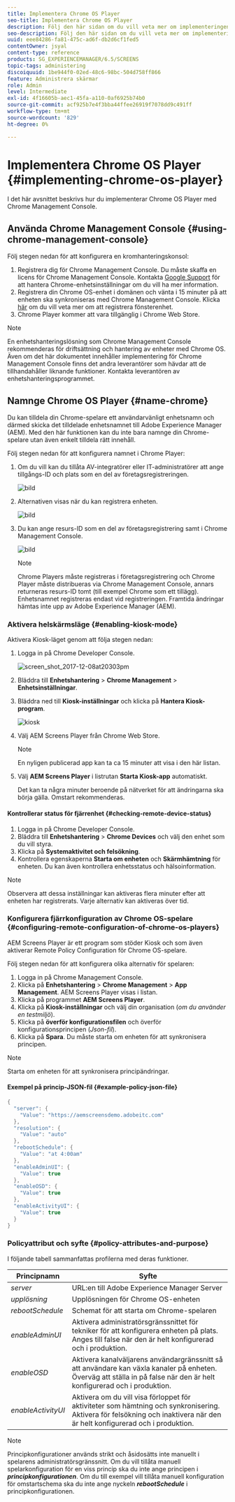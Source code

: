```yaml
---
title: Implementera Chrome OS Player
seo-title: Implementera Chrome OS Player
description: Följ den här sidan om du vill veta mer om implementeringen av Chrome OS Player med Chrome Management Console.
seo-description: Följ den här sidan om du vill veta mer om implementeringen av Chrome OS Player med Chrome Management Console.
uuid: eee84286-fa81-475c-ad6f-db2d6cf1fed5
contentOwner: jsyal
content-type: reference
products: SG_EXPERIENCEMANAGER/6.5/SCREENS
topic-tags: administering
discoiquuid: 1be944f0-02ed-48c6-98bc-504d758ff866
feature: Administrera skärmar
role: Admin
level: Intermediate
exl-id: 4f16605b-aec1-45fa-a110-0af6925b74b0
source-git-commit: acf925b7e4f3bba44ffee26919f7078dd9c491ff
workflow-type: tm+mt
source-wordcount: '829'
ht-degree: 0%

---
```


# Implementera Chrome OS Player  {#implementing-chrome-os-player}

I det här avsnittet beskrivs hur du implementerar Chrome OS Player med Chrome Management Console.

## Använda Chrome Management Console {#using-chrome-management-console}

Följ stegen nedan för att konfigurera en kromhanteringskonsol:

1. Registrera dig för Chrome Management Console. Du måste skaffa en licens för Chrome Management Console. Kontakta [Google Support](https://support.google.com/chrome/a/answer/1375678?hl=en&amp;ref_topic=2935995) för att hantera Chrome-enhetsinställningar om du vill ha mer information.
1. Registrera din Chrome OS-enhet i domänen och vänta i 15 minuter på att enheten ska synkroniseras med Chrome Management Console. Klicka [här](https://support.google.com/chrome/a/answer/1360534?hl=en) om du vill veta mer om att registrera fönsterenhet.
1. Chrome Player kommer att vara tillgänglig i Chrome Web Store.

>[!NOTE]
>
>En enhetshanteringslösning som Chrome Management Console rekommenderas för driftsättning och hantering av enheter med Chrome OS. Även om det här dokumentet innehåller implementering för Chrome Management Console finns det andra leverantörer som hävdar att de tillhandahåller liknande funktioner. Kontakta leverantören av enhetshanteringsprogrammet.

## Namnge Chrome OS Player {#name-chrome}

Du kan tilldela din Chrome-spelare ett användarvänligt enhetsnamn och därmed skicka det tilldelade enhetsnamnet till Adobe Experience Manager (AEM). Med den här funktionen kan du inte bara namnge din Chrome-spelare utan även enkelt tilldela rätt innehåll.

Följ stegen nedan för att konfigurera namnet i Chrome Player:

1. Om du vill kan du tillåta AV-integratörer eller IT-administratörer att ange tillgångs-ID och plats som en del av företagsregistreringen.

   ![bild](/help/user-guide/assets/chrome-device/chrome1.png)

1. Alternativen visas när du kan registrera enheten.

   ![bild](/help/user-guide/assets/chrome-device/chrome2.jpg)

1. Du kan ange resurs-ID som en del av företagsregistrering samt i Chrome Management Console.

   ![bild](/help/user-guide/assets/chrome-device/chrome3.png)

   >[!NOTE]
   >Chrome Players måste registreras i företagsregistrering och Chrome Player måste distribueras via Chrome Management Console, annars returneras resurs-ID tomt (till exempel Chrome som ett tillägg). Enhetsnamnet registreras endast vid registreringen. Framtida ändringar hämtas inte upp av Adobe Experience Manager (AEM).

### Aktivera helskärmsläge {#enabling-kiosk-mode}

Aktivera Kiosk-läget genom att följa stegen nedan:

1. Logga in på Chrome Developer Console.

   ![screen_shot_2017-12-08at20303pm](assets/screen_shot_2017-12-08at20303pm.png)

1. Bläddra till **Enhetshantering** > **Chrome Management** > **Enhetsinställningar**.
1. Bläddra ned till **Kiosk-inställningar** och klicka på **Hantera Kiosk-program**.

   ![kiosk](assets/kiosk.png)

1. Välj AEM Screens Player från Chrome Web Store.

   >[!NOTE]
   >
   >En nyligen publicerad app kan ta ca 15 minuter att visa i den här listan.

1. Välj **AEM Screens Player** i listrutan **Starta Kiosk-app** automatiskt.

   Det kan ta några minuter beroende på nätverket för att ändringarna ska börja gälla. Omstart rekommenderas.

#### Kontrollerar status för fjärrenhet {#checking-remote-device-status}

1. Logga in på Chrome Developer Console.
1. Bläddra till **Enhetshantering** > **Chrome Devices** och välj den enhet som du vill styra.
1. Klicka på **Systemaktivitet och felsökning**.
1. Kontrollera egenskaperna **Starta om enheten** och **Skärmhämtning** för enheten. Du kan även kontrollera enhetsstatus och hälsoinformation.

>[!NOTE]
>
>Observera att dessa inställningar kan aktiveras flera minuter efter att enheten har registrerats. Varje alternativ kan aktiveras över tid.

### Konfigurera fjärrkonfiguration av Chrome OS-spelare {#configuring-remote-configuration-of-chrome-os-players}

AEM Screens Player är ett program som stöder Kiosk och som även aktiverar Remote Policy Configuration för Chrome OS-spelare.

Följ stegen nedan för att konfigurera olika alternativ för spelaren:

1. Logga in på Chrome Management Console.
1. Klicka på **Enhetshantering** > **Chrome Management** > **App Management**. AEM Screens Player visas i listan.
1. Klicka på programmet **AEM Screens Player**.
1. Klicka på **Kiosk-inställningar** och välj din organisation (*om du använder en testmiljö*).
1. Klicka på **överför konfigurationsfilen** och överför konfigurationsprincipen (*Json-fil*).
1. Klicka på **Spara**. Du måste starta om enheten för att synkronisera principen.

>[!NOTE]
>
>Starta om enheten för att synkronisera principändringar.

#### Exempel på princip-JSON-fil {#example-policy-json-file}

```java
{
  "server": {
    "Value": "https://aemscreensdemo.adobeitc.com"
  },
  "resolution": {
    "Value": "auto"
  },
  "rebootSchedule": {
    "Value": "at 4:00am"
  },
  "enableAdminUI": {
    "Value": true
  },
  "enableOSD": {
    "Value": true
  },
  "enableActivityUI": {
    "Value": true
  }
}
```

### Policyattribut och syfte {#policy-attributes-and-purpose}

I följande tabell sammanfattas profilerna med deras funktioner.

| **Principnamn** | **Syfte** |
|---|---|
| *server* | URL:en till Adobe Experience Manager Server |
| *upplösning* | Upplösningen för Chrome OS-enheten |
| *rebootSchedule* | Schemat för att starta om Chrome-spelaren |
| *enableAdminUI* | Aktivera administratörsgränssnittet för tekniker för att konfigurera enheten på plats. Anges till false när den är helt konfigurerad och i produktion. |
| *enableOSD* | Aktivera kanalväljarens användargränssnitt så att användare kan växla kanaler på enheten. Överväg att ställa in på false när den är helt konfigurerad och i produktion. |
| *enableActivityUI* | Aktivera om du vill visa förloppet för aktiviteter som hämtning och synkronisering. Aktivera för felsökning och inaktivera när den är helt konfigurerad och i produktion. |

>[!NOTE]
>
>Principkonfigurationer används strikt och åsidosätts inte manuellt i spelarens administratörsgränssnitt. Om du vill tillåta manuell spelarkonfiguration för en viss princip ska du inte ange principen i ***principkonfigurationen***. Om du till exempel vill tillåta manuell konfiguration för omstartschema ska du inte ange nyckeln ***rebootSchedule*** i principkonfigurationen.
